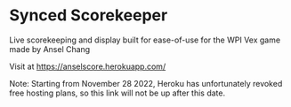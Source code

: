 # Synced Scorekeeper

Live scorekeeping and display built for ease-of-use for the WPI Vex game made by Ansel Chang

Visit at https://anselscore.herokuapp.com/

Note: Starting from November 28 2022, Heroku has unfortunately revoked free hosting plans, so this link will not be up after this date.
